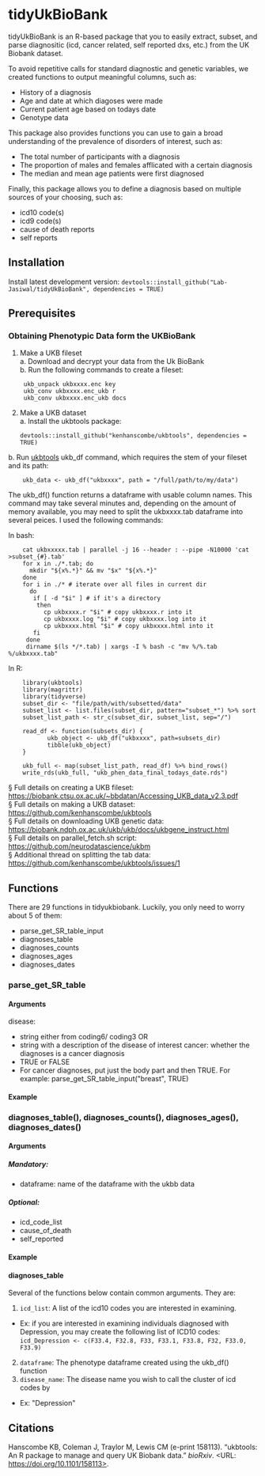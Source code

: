 # tidyUkBioBank

tidyUkBioBank is an R-based package that you to easily extract, subset, and parse diagnositic (icd, cancer related, self reported dxs, etc.) from the UK Biobank dataset.

To avoid repetitive calls for standard diagnostic and genetic variables, we created functions to output meaningful columns, such as:

- History of a diagnosis
- Age and date at which diagoses were made
- Current patient age based on todays date
- Genotype data

This package also provides functions you can use to gain a broad understanding of the prevalence of disorders of interest, such as:

- The total number of participants with a diagnosis
- The proportion of males and females afflicated with a certain diagnosis
- The median and mean age patients were first diagnosed

Finally, this package allows you to define a diagnosis based on multiple sources of your choosing, such as:

- icd10 code(s)
- icd9 code(s)
- cause of death reports
- self reports

## Installation
Install latest development version: `devtools::install_github("Lab-Jasiwal/tidyUkBioBank", dependencies = TRUE)`

## Prerequisites 
### Obtaining Phenotypic Data form the UKBioBank

 1. Make a UKB fileset                                                                                                                                   
        a. Download and decrypt your data from the Uk BioBank                                                                                           
        b. Run the following commands to create a fileset:
        
         ukb_unpack ukbxxxx.enc key
         ukb_conv ukbxxxx.enc_ukb r
         ukb_conv ukbxxxx.enc_ukb docs
 2. Make a UKB dataset                                                                                                                                  
        a.  Install the ukbtools package:
        
        devtools::install_github("kenhanscombe/ukbtools", dependencies = TRUE)                                                                        
        
b.  Run [ukbtools](https://kenhanscombe.github.io/ukbtools/articles/explore-ukb-data.html) ukb_df command, which requires the stem of your fileset and its path:   
        
        ukb_data <- ukb_df("ukbxxxx", path = "/full/path/to/my/data")

The ukb_df() function returns a dataframe with usable column names. This command may take several minutes and, depending on the amount of memory available, you may need to split the ukbxxxx.tab dataframe into several peices. I used the following commands: 


In bash:

        cat ukbxxxxx.tab | parallel -j 16 --header : --pipe -N10000 'cat >subset_{#}.tab' 
        for x in ./*.tab; do
          mkdir "${x%.*}" && mv "$x" "${x%.*}"
        done
        for i in ./* # iterate over all files in current dir
          do
           if [ -d "$i" ] # if it's a directory
            then
              cp ukbxxxx.r "$i" # copy ukbxxxx.r into it
              cp ukbxxxx.log "$i" # copy ukbxxxx.log into it
              cp ukbxxxx.html "$i" # copy ukbxxxx.html into it
           fi
         done
         dirname $(ls */*.tab) | xargs -I % bash -c "mv %/%.tab %/ukbxxxx.tab"

In R:

        library(ukbtools)
        library(magrittr)
        library(tidyverse) 
        subset_dir <- "file/path/with/subsetted/data"
        subset_list <- list.files(subset_dir, pattern="subset_*") %>% sort
        subset_list_path <- str_c(subset_dir, subset_list, sep="/")

        read_df <- function(subsets_dir) {
               ukb_object <- ukb_df("ukbxxxx", path=subsets_dir)
               tibble(ukb_object) 
        }

        ukb_full <- map(subset_list_path, read_df) %>% bind_rows()
        write_rds(ukb_full, "ukb_phen_data_final_todays_date.rds")
        
§ Full details on creating a UKB fileset: https://biobank.ctsu.ox.ac.uk/~bbdatan/Accessing_UKB_data_v2.3.pdf   
§ Full details on making a UKB dataset: https://github.com/kenhanscombe/ukbtools      
§ Full details on downloading UKB genetic data: https://biobank.ndph.ox.ac.uk/ukb/ukb/docs/ukbgene_instruct.html   
§ Full details on parallel_fetch.sh script: https://github.com/neurodatascience/ukbm                                                                     
§ Additional thread on splitting the tab data: https://github.com/kenhanscombe/ukbtools/issues/1

## Functions
There are 29 functions in tidyukbiobank. Luckily, you only need to worry about 5 of them:
* parse_get_SR_table_input
* diagnoses_table
* diagnoses_counts
* diagnoses_ages
* diagnoses_dates
  
### parse_get_SR_table
#### Arguments
disease: 
* string either from coding6/ coding3 OR 
* string with a description of the disease of interest
cancer: whether the diagnoses is a cancer diagnosis
* TRUE or FALSE
* For cancer diagnoses, put just the body part and then TRUE. For example: parse_get_SR_table_input("breast", TRUE)

#### Example

### diagnoses_table(), diagnoses_counts(), diagnoses_ages(), diagnoses_dates()
#### Arguments
##### Mandatory: 
* dataframe: name of the dataframe with the ukbb data
##### Optional:
* icd_code_list
* cause_of_death
* self_reported

#### Example

#### diagnoses_table

Several of the functions below contain common arguments. They are:

1. `icd_list`: A list of the icd10 codes you are interested in examining. 
* Ex: if you are interested in examining individuals diagnosed with Depression, you may create the following list of ICD10 codes:                     
`icd_Depression <- c(F33.4, F32.8, F33, F33.1, F33.8, F32, F33.0, F33.9)`  
2. `dataframe`: The phenotype dataframe created using the ukb_df() function
3. `disease_name`: The disease name you wish to call the cluster of icd codes by
* Ex: "Depression"

 

## Citations
Hanscombe KB, Coleman J, Traylor M, Lewis CM (e-print 158113). “ukbtools: An R package to manage and query UK Biobank data.” _bioRxiv_. <URL: https://doi.org/10.1101/158113>.
